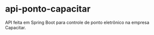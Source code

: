 # api-ponto-capacitar
API feita em Spring Boot para controle de ponto eletrônico na empresa Capacitar.
